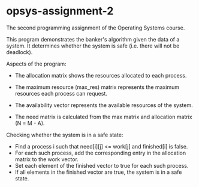 # opsys-assignment-2
The second programming assignment of the Operating Systems course.

This program demonstrates the banker's algorithm given the data of a system.
It determines whether the system is safe (i.e. there will not be deadlock).

Aspects of the program:

- The allocation matrix shows the resources allocated to each process.

- The maximum resource (max_res) matrix represents the maximum resources each process can request.

- The availability vector represents the available resources of the system.

- The need matrix is calculated from the max matrix and allocation matrix (N = M - A).

Checking whether the system is in a safe state:
- Find a process i such that need[i][j] <= work[j] and finished[i] is false.
- For each such process, add the corresponding entry in the allocation matrix to the work vector.
- Set each element of the finished vector to true for each such process.
- If all elements in the finished vector are true, the system is in a safe state.
